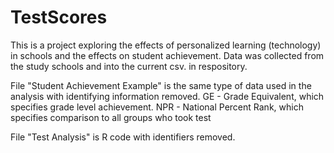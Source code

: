 # TestScores

This is a project exploring the effects of personalized learning (technology) in schools and the effects on student achievement.
Data was collected from the study schools and into the current csv. in respository.

File "Student Achievement Example" is the same type of data used in the analysis with identifying information removed.
GE - Grade Equivalent, which specifies grade level achievement.
NPR - National Percent Rank, which specifies comparison to all groups who took test


File "Test Analysis" is R code with identifiers removed.


